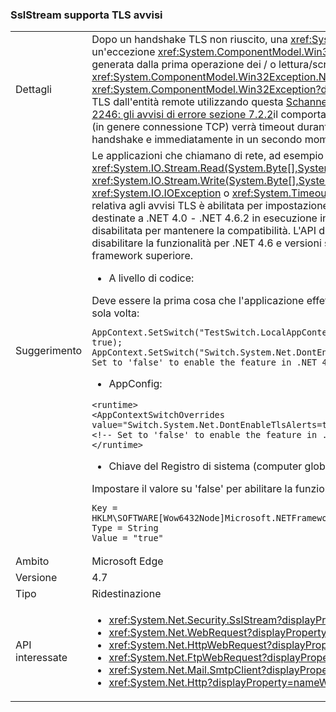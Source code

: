 ### <a name="sslstream-supports-tls-alerts"></a>SslStream supporta TLS avvisi

|   |   |
|---|---|
|Dettagli|Dopo un handshake TLS non riuscito, una <xref:System.IO.IOException?displayProperty=name> con un'eccezione <xref:System.ComponentModel.Win32Exception?displayProperty=name> eccezione verrà generata dalla prima operazione dei / o lettura/scrittura. Il <xref:System.ComponentModel.Win32Exception.NativeErrorCode?displayProperty=name> codice per il <xref:System.ComponentModel.Win32Exception?displayProperty=name> può essere eseguito con l'avviso TLS dall'entità remote utilizzando questa [Schannel documentazione](https://msdn.microsoft.com/library/windows/desktop/dd721886%28v=vs.85%29.aspx). Per altre informazioni, vedere [RFC 2246: gli avvisi di errore sezione 7.2.2](https://tools.ietf.org/html/rfc2246#section-7.2.2)il comportamento in seguito .NET 4.6.2 è che il canale di trasporto (in genere connessione TCP) verrà timeout durante la scrittura o lettura se non è riuscita a altra parte i handshake e immediatamente in un secondo momento ha rifiutato la connessione.|
|Suggerimento|Le applicazioni che chiamano di rete, ad esempio I/O APIs <xref:System.IO.Stream.Read(System.Byte[],System.Int32,System.Int32)> / <xref:System.IO.Stream.Write(System.Byte[],System.Int32,System.Int32)> deve gestire <xref:System.IO.IOException> o <xref:System.TimeoutException?displayProperty=name>. La funzionalità relativa agli avvisi TLS è abilitata per impostazione predefinita a partire da .NET 4.7. Applicazioni destinate a .NET 4.0 - .NET 4.6.2 in esecuzione in un sistema superiore o 4.7 .NET avrà la funzionalità disabilitata per mantenere la compatibilità. L'API di configurazione seguente è disponibile per abilitare o disabilitare la funzionalità per .NET 4.6 e versioni successive di applicazioni in esecuzione su .NET 4.7 o framework superiore.<ul><li>A livello di codice:</li></ul>Deve essere la prima cosa che l'applicazione effettua poiché ServicePointManager verrà inizializzato una sola volta:<pre><code class="language-C#">AppContext.SetSwitch(&quot;TestSwitch.LocalAppContext.DisableCaching&quot;, true);&#13;&#10;AppContext.SetSwitch(&quot;Switch.System.Net.DontEnableTlsAlerts&quot;, true); // Set to &#39;false&#39; to enable the feature in .NET 4.6 - 4.6.2.&#13;&#10;</code></pre><ul><li>AppConfig:</li></ul><pre><code class="language-XML">&lt;runtime&gt;&#13;&#10;&lt;AppContextSwitchOverrides value=&quot;Switch.System.Net.DontEnableTlsAlerts=true&quot;/&gt;&#13;&#10;&lt;!-- Set to &#39;false&#39; to enable the feature in .NET 4.6 - 4.6.2. --&gt;&#13;&#10;&lt;/runtime&gt;&#13;&#10;</code></pre><ul><li>Chiave del Registro di sistema (computer globali):</li></ul>Impostare il valore su 'false' per abilitare la funzionalità di .NET 4.6 - 4.6.2.<pre><code>Key = HKLM\SOFTWARE\[Wow6432Node\]Microsoft\.NETFramework\AppContext\Switch.System.Net.DontEnableTlsAlerts&#13;&#10;Type = String&#13;&#10;Value = &quot;true&quot;&#13;&#10;</code></pre>|
|Ambito|Microsoft Edge|
|Versione|4.7|
|Tipo|Ridestinazione|
|API interessate|<ul><li><xref:System.Net.Security.SslStream?displayProperty=nameWithType></li><li><xref:System.Net.WebRequest?displayProperty=nameWithType></li><li><xref:System.Net.HttpWebRequest?displayProperty=nameWithType></li><li><xref:System.Net.FtpWebRequest?displayProperty=nameWithType></li><li><xref:System.Net.Mail.SmtpClient?displayProperty=nameWithType></li><li><xref:System.Net.Http?displayProperty=nameWithType></li></ul>|

